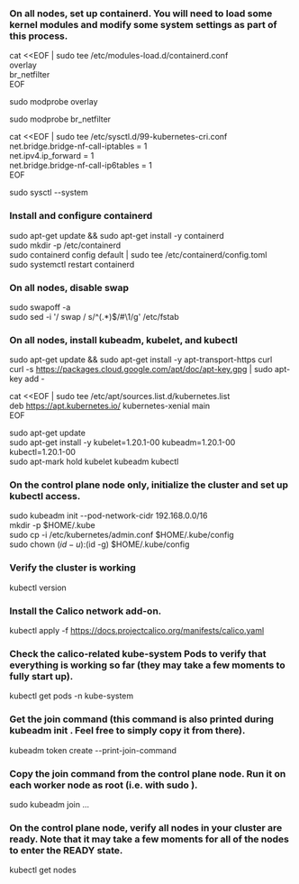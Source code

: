 ### On all nodes, set up containerd. You will need to load some kernel modules and modify some system settings as part of this process.
cat <<EOF | sudo tee /etc/modules-load.d/containerd.conf <br>
overlay<br>
br_netfilter<br>
EOF<br>

sudo modprobe overlay<br>

sudo modprobe br_netfilter<br>

cat <<EOF | sudo tee /etc/sysctl.d/99-kubernetes-cri.conf<br>
net.bridge.bridge-nf-call-iptables = 1<br>
net.ipv4.ip_forward = 1<br>
net.bridge.bridge-nf-call-ip6tables = 1<br>
EOF<br>

sudo sysctl --system<br>

### Install and configure containerd

sudo apt-get update && sudo apt-get install -y containerd<br>
sudo mkdir -p /etc/containerd<br>
sudo containerd config default | sudo tee /etc/containerd/config.toml<br>
sudo systemctl restart containerd<br>

### On all nodes, disable swap

sudo swapoff -a<br>
sudo sed -i '/ swap / s/^\(.*\)$/#\1/g' /etc/fstab<br>

### On all nodes, install kubeadm, kubelet, and kubectl<br>
sudo apt-get update && sudo apt-get install -y apt-transport-https curl<br>
curl -s https://packages.cloud.google.com/apt/doc/apt-key.gpg | sudo apt-key add -<br>

cat <<EOF | sudo tee /etc/apt/sources.list.d/kubernetes.list<br>
deb https://apt.kubernetes.io/ kubernetes-xenial main<br>
EOF<br>

sudo apt-get update<br>
sudo apt-get install -y kubelet=1.20.1-00 kubeadm=1.20.1-00 kubectl=1.20.1-00<br>
sudo apt-mark hold kubelet kubeadm kubectl<br>

### On the control plane node only, initialize the cluster and set up kubectl access.

sudo kubeadm init --pod-network-cidr 192.168.0.0/16<br>
mkdir -p $HOME/.kube<br>
sudo cp -i /etc/kubernetes/admin.conf $HOME/.kube/config<br>
sudo chown $(id -u):$(id -g) $HOME/.kube/config<br>

### Verify the cluster is working
kubectl version<br>

### Install the Calico network add-on.
kubectl apply -f https://docs.projectcalico.org/manifests/calico.yaml<br>

### Check the calico-related kube-system Pods to verify that everything is working so far (they may take a few moments to fully start up).
kubectl get pods -n kube-system

### Get the join command (this command is also printed during kubeadm init . Feel free to simply copy it from there).
kubeadm token create --print-join-command

### Copy the join command from the control plane node. Run it on each worker node as root (i.e. with sudo ).
sudo kubeadm join ...

### On the control plane node, verify all nodes in your cluster are ready. Note that it may take a few moments for all of the nodes to enter the READY state.
kubectl get nodes
